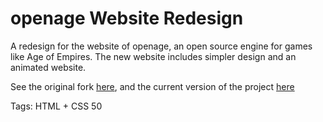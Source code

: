 # openage Website Redesign

A redesign for the website of openage,
an open source engine for games like Age of Empires.
The new website includes simpler design and an animated website.

See the original fork [here](https://github.com/hhhhhhhhhn/openage-pr),
and the current version of the project [here](https://openage.sft.mx/)

Tags: HTML + CSS
50
